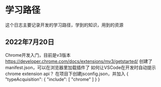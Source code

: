 # 学习路径
这个日志主要记录开发的学习路径，学到的知识，用到的资源
## 2022年7月20日
Chrome开发入门，目前是v3版本
https://developer.chrome.com/docs/extensions/mv3/getstarted/
创建了manifest.json，可以在浏览器里加载插件了
如何让VSCode在开发时自动提示chrome extension api？
在项目下创建jsconfig.json，并加入
{
    "typeAcquisition": {
        "include": [
            "chrome"
        ]
    }
}